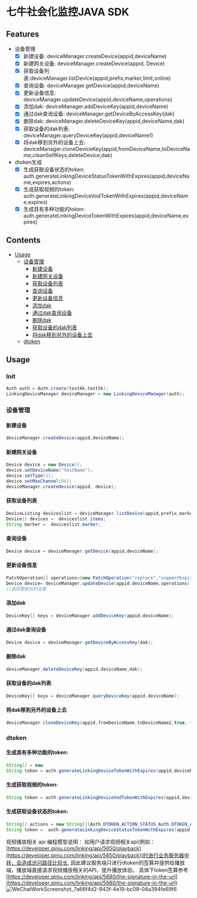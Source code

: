 # 七牛社会化监控JAVA SDK

## Features

- 设备管理
	- [x] 新建设备: deviceManager.createDevice(appid,deviceName)
	- [x] 新建网关设备: deviceManager.createDevice(appid, Device)
	- [x] 获取设备列表:deviceManager.listDevice(appid,prefix,marker,limit,online)
	- [x] 查询设备: deviceManager.getDevice(appid,deviceName)
	- [x] 更新设备信息: deviceManager.updateDevice(appid,deviceName,operations)
	- [x] 添加dak: deviceManager.addDeviceKey(appid,deviceName)
	- [x] 通过dak查询设备: deviceManager.getDeviceByAccessKey(dak)
	- [x] 删除dak: deviceManager.deleteDeviceKey(appid,deviceName,dak)
	- [x] 获取设备的dak列表: deviceManager.queryDeviceKey(appid,deviceName1)
	- [x] 将dak移到另外的设备上去: deviceManager.cloneDeviceKey(appid,fromDeviceName,toDeviceName,cleanSelfKeys,deleteDevice,dak)
- dtoken生成
	- [x] 生成获取设备状态的token: auth.generateLinkingDeviceStatusTokenWithExpires(appid,deviceName,expires,actions)
	- [x] 生成获取视频的token: auth.generateLinkingDeviceVodTokenWithExpires(appid,deviceName,expires)
	- [x] 生成具有多种功能的token: auth.generateLinkingDeviceTokenWithExpires(appid,deviceName,expires)

## Contents


- [Usage](#usage)
	- [设备管理](#设备管理)
	     - [新建设备](#新建设备)
		- [新建网关设备](#新建网关设备)
		- [获取设备列表](#获取设备列表)
		- [查询设备](#查询设备)
		- [更新设备信息](#更新设备信息)
		- [添加dak](#添加dak)
		- [通过dak查询设备](#通过dak查询设备)
		- [删除dak](#删除dak)
		- [获取设备的dak列表](#获取设备的dak列表)
		- [将dak移到另外的设备上去](#将dak移到另外的设备上去)
	- [dtoken](#dtoken)
        


## Usage

### Init

```java
Auth auth = Auth.create(testAk,testSk);
LinkingDeviceManager deviceManager = new LinkingDeviceManager(auth);
```

### 设备管理

#### 新建设备

```java
deviceManager.createDevice(appid,deviceName);
```

#### 新建网关设备

```java
Device device = new Device();
device.setDeviceName("testName");
device.setType(1);
device.setMaxChannel(64);
deviceManager.createDevice(appid, device);
```
#### 获取设备列表

```java
DeviceListing deviceslist = deviceManager.listDevice(appid,prefix,marker,limit,online)
Device[] devices =  deviceslist.items;
String marker =  deviceslist.marker;
```
#### 查询设备

```java
Device device = deviceManager.getDevice(appid,deviceName);
```
#### 更新设备信息

```java
PatchOperation[] operations={new PatchOperation("replace","segmentExpireDays",9)};
Device device= deviceManager.updateDevice(appid,deviceName,operations);
//返回更新后的设备
```
#### 添加dak

```java
DeviceKey[] keys = deviceManager.addDeviceKey(appid,deviceName);
```
#### 通过dak查询设备

```java
Device device = deviceManager.getDeviceByAccessKey(dak);
```
#### 删除dak

```java
deviceManager.deleteDeviceKey(appid,deviceName,dak);
```
#### 获取设备的dak列表

```java
DeviceKey[] keys = deviceManager.queryDeviceKey(appid,deviceName);
```
#### 将dak移到另外的设备上去

```java
deviceManager.cloneDeviceKey(appid,fromDeviceName,toDeviceName2,true, false,dak)
```


### dtoken

#### 生成具有多种功能的token:
```java
String[] = new
String token = auth.generateLinkingDeviceTokenWithExpires(appid,deviceName,expires,actions);
```


#### 生成获取视频的token: 
```java
String token = auth.generateLinkingDeviceVodTokenWithExpires(appid,deviceName,expires)
```
#### 生成获取设备状态的token:
```java
String[] actions = new String[]{Auth.DTOKEN_ACTION_STATUS,Auth.DTOKEN_ACTION_VOD,Auth.DTOKEN_ACTION_TUTK};
String token =  auth.generateLinkingDeviceStatusTokenWithExpires(appid,deviceName,expires)
```
视频播放相关 api 编程模型说明：
如用户请求视频相关api(例如：[https://developer.qiniu.com/linking/api/5650/playback](https://developer.qiniu.com/linking/api/5650/playback))时进行业务服务器中转，会造成访问路径比较长, 因此建议服务端只进行dtoken的签算并提供给播放端，播放端直接请求视频播放相关的API，提升播放体验。
具体下token签算参考 [https://developer.qiniu.com/linking/api/5680/the-signature-in-the-url](https://developer.qiniu.com/linking/api/5680/the-signature-in-the-url)
![WeChatWorkScreenshot_7a66f4d2-943f-4e19-bc09-04a394fe69f6](https://user-images.githubusercontent.com/34932312/68568688-41e01a00-0497-11ea-983c-9274a0ffb19f.png)
